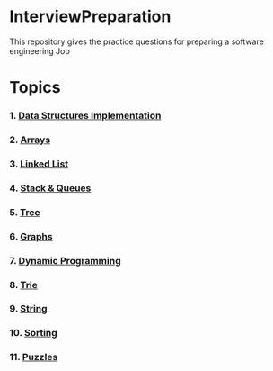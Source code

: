 # InterviewPreparation

This repository gives the practice questions for preparing a software engineering Job

# Topics
### 1. [Data Structures Implementation](https://github.com/grv0908/InterviewPreparation/tree/master/DataStructuresImplementation)
### 2. [Arrays](https://github.com/grv0908/InterviewPreparation/tree/master/Arrays)
### 3. [Linked List]()
### 4. [Stack & Queues]()
### 5. [Tree]()
### 6. [Graphs]()
### 7. [Dynamic Programming]()
### 8. [Trie]()
### 9. [String]()
### 10. [Sorting]()
### 11. [Puzzles]()



